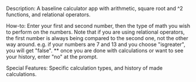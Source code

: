 Description: A baseline calculator app with arithmetic, square root and ^2 functions, and relational operators.  

How-to: Enter your first and second number, then the type of math you wish to perform on the numbers.  Note that if you are using relational operators, the first number is always being compared to the second one, not the other way around.  e.g. if your numbers are 7 and 13 and you choose "isgreater", you will get "false".
** once you are done with calculations or want to see your history, enter "no" at the prompt.

Special Features: Specific calculation types, and history of made calculations.
